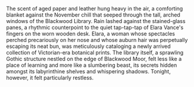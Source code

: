 The scent of aged paper and leather hung heavy in the air, a comforting blanket against the November chill that seeped through the tall, arched windows of the Blackwood Library.  Rain lashed against the stained-glass panes, a rhythmic counterpoint to the quiet tap-tap-tap of Elara Vance's fingers on the worn wooden desk.  Elara, a woman whose spectacles perched precariously on her nose and whose auburn hair was perpetually escaping its neat bun, was meticulously cataloging a newly arrived collection of Victorian-era botanical prints.  The library itself, a sprawling Gothic structure nestled on the edge of Blackwood Moor, felt less like a place of learning and more like a slumbering beast, its secrets hidden amongst its labyrinthine shelves and whispering shadows. Tonight, however, it felt particularly restless.
